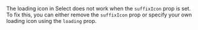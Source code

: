 The loading icon in Select does not work when the `suffixIcon` prop is set. To fix this, you can either remove the `suffixIcon` prop or specify your own loading icon using the `loading` prop.
